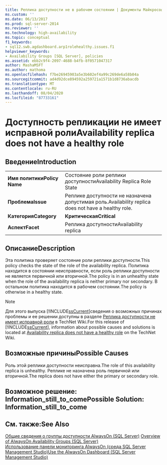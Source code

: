 ```yaml
---
title: Реплика доступности не в рабочем состоянии | Документы Майкрософт
ms.custom: ''
ms.date: 06/13/2017
ms.prod: sql-server-2014
ms.reviewer: ''
ms.technology: high-availability
ms.topic: conceptual
f1_keywords:
- sql12.swb.agdashboard.arp1rolehealthy.issues.f1
helpviewer_keywords:
- Availability Groups [SQL Server], policies
ms.assetid: ebb2c9f4-2097-4688-b4fb-8f0571047317
author: MashaMSFT
ms.author: mathoma
ms.openlocfilehash: f7be26945903a5e3b602ef4a99c269de6a58b04a
ms.sourcegitcommit: ad4d92dce894592a259721a1571b1d8736abacdb
ms.translationtype: MT
ms.contentlocale: ru-RU
ms.lasthandoff: 08/04/2020
ms.locfileid: "87733161"
---
```

# <a name="availability-replica-does-not-have-a-healthy-role"></a><span data-ttu-id="50eb6-102">Доступность репликации не имеет исправной роли</span><span class="sxs-lookup"><span data-stu-id="50eb6-102">Availability replica does not have a healthy role</span></span>
    
## <a name="introduction"></a><span data-ttu-id="50eb6-103">Введение</span><span class="sxs-lookup"><span data-stu-id="50eb6-103">Introduction</span></span>  
  
|||  
|-|-|  
|<span data-ttu-id="50eb6-104">**Имя политики**</span><span class="sxs-lookup"><span data-stu-id="50eb6-104">**Policy Name**</span></span>|<span data-ttu-id="50eb6-105">Состояние роли реплики доступности</span><span class="sxs-lookup"><span data-stu-id="50eb6-105">Availability Replica Role State</span></span>|  
|<span data-ttu-id="50eb6-106">**Проблема**</span><span class="sxs-lookup"><span data-stu-id="50eb6-106">**Issue**</span></span>|<span data-ttu-id="50eb6-107">Реплике доступности не назначена допустимая роль.</span><span class="sxs-lookup"><span data-stu-id="50eb6-107">Availability replica does not have a healthy role.</span></span>|  
|<span data-ttu-id="50eb6-108">**Категория**</span><span class="sxs-lookup"><span data-stu-id="50eb6-108">**Category**</span></span>|<span data-ttu-id="50eb6-109">**Критическая**</span><span class="sxs-lookup"><span data-stu-id="50eb6-109">**Critical**</span></span>|  
|<span data-ttu-id="50eb6-110">**Аспект**</span><span class="sxs-lookup"><span data-stu-id="50eb6-110">**Facet**</span></span>|<span data-ttu-id="50eb6-111">Реплика доступности</span><span class="sxs-lookup"><span data-stu-id="50eb6-111">Availability replica</span></span>|  
  
## <a name="description"></a><span data-ttu-id="50eb6-112">Описание</span><span class="sxs-lookup"><span data-stu-id="50eb6-112">Description</span></span>  
 <span data-ttu-id="50eb6-113">Эта политика проверяет состояние роли реплики доступности.</span><span class="sxs-lookup"><span data-stu-id="50eb6-113">This policy checks the state of the role of the availability replica.</span></span> <span data-ttu-id="50eb6-114">Политика находится в состоянии неисправности, если роль реплики доступности не является первичной или вторичной.</span><span class="sxs-lookup"><span data-stu-id="50eb6-114">The policy is in an unhealthy state when the role of the availability replica is neither primary nor secondary.</span></span> <span data-ttu-id="50eb6-115">В остальном политика находится в рабочем состоянии.</span><span class="sxs-lookup"><span data-stu-id="50eb6-115">The policy is otherwise in a healthy state.</span></span>  
  
> [!NOTE]  
>  <span data-ttu-id="50eb6-116">Для этого выпуска [!INCLUDE[ssCurrent](../../../includes/sscurrent-md.md)]сведения о возможных причинах проблемы и ее решении доступны в разделе [Реплика доступности не имеет исправной роли](https://go.microsoft.com/fwlink/p/?LinkId=220856) в TechNet Wiki.</span><span class="sxs-lookup"><span data-stu-id="50eb6-116">For this release of [!INCLUDE[ssCurrent](../../../includes/sscurrent-md.md)], information about possible causes and solutions is located at [Availability replica does not have a healthy role](https://go.microsoft.com/fwlink/p/?LinkId=220856) on the TechNet Wiki.</span></span>  
  
## <a name="possible-causes"></a><span data-ttu-id="50eb6-117">Возможные причины</span><span class="sxs-lookup"><span data-stu-id="50eb6-117">Possible Causes</span></span>  
 <span data-ttu-id="50eb6-118">Роль этой реплики доступности неисправна.</span><span class="sxs-lookup"><span data-stu-id="50eb6-118">The role of this availability replica is unhealthy.</span></span> <span data-ttu-id="50eb6-119">Реплике не назначена роль первичной или вторичной.</span><span class="sxs-lookup"><span data-stu-id="50eb6-119">The replica does not have either the primary or secondary role.</span></span>  
  
## <a name="possible-solution-information_still_to_come"></a><span data-ttu-id="50eb6-120">Возможное решение: Information_still_to_come</span><span class="sxs-lookup"><span data-stu-id="50eb6-120">Possible Solution: Information_still_to_come</span></span>  
  
## <a name="see-also"></a><span data-ttu-id="50eb6-121">См. также:</span><span class="sxs-lookup"><span data-stu-id="50eb6-121">See Also</span></span>  
 <span data-ttu-id="50eb6-122">[Общие сведения о группы доступности AlwaysOn &#40;SQL Server&#41;](overview-of-always-on-availability-groups-sql-server.md) </span><span class="sxs-lookup"><span data-stu-id="50eb6-122">[Overview of AlwaysOn Availability Groups &#40;SQL Server&#41;](overview-of-always-on-availability-groups-sql-server.md) </span></span>  
 [<span data-ttu-id="50eb6-123">Использование панели мониторинга AlwaysOn (среда SQL Server Management Studio)</span><span class="sxs-lookup"><span data-stu-id="50eb6-123">Use the AlwaysOn Dashboard &#40;SQL Server Management Studio&#41;</span></span>](use-the-always-on-dashboard-sql-server-management-studio.md)  
  
  
